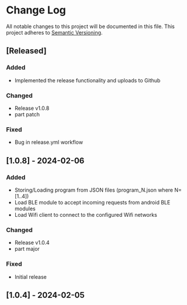 # Change Log

All notable changes to this project will be documented in this file.
This project adheres to [Semantic Versioning](http://semver.org/).

## [Released]

### Added
- Implemented the release functionality and uploads to Github

### Changed
- Release v1.0.8
- part patch

### Fixed
- Bug in release.yml workflow

## [1.0.8] - 2024-02-06

### Added
- Storing/Loading program from JSON files (program_N.json where N=[1..4])
- Load BLE module to accept incoming requests from android BLE modules
- Load Wifi client to connect to the configured Wifi networks

### Changed
- Release v1.0.4
- part major

### Fixed
- Initial release

## [1.0.4] - 2024-02-05
